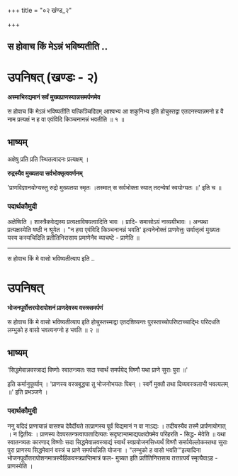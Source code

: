 +++
title = "०२ खंण्ड_२"

+++


## स होवाच किं मेऽन्नं भविष्यतीति ..

# **उपनिषत् (खण्डः - २)**

**अस्माभिरद्यमानं सर्वं मुख्यप्राणस्यान्नसमर्पणमेव**

स होवाच किं मेऽन्नं भविष्यतीति यत्किञ्चिदिदम् आश्वभ्य आ शकुनिभ्य इति होचुस्तद्वा एतदनस्यान्नमनो ह वै नाम प्रत्यक्षं न ह वा एवंविदि किञ्चनानन्नं भवतीति ॥ १ ॥

## **भाष्यम्**

अक्षेषु प्रति प्रति स्थितत्वादनः प्रत्यक्षम् ।

**रुद्रस्यैव मुख्यतया सर्वभोक्तृत्ववर्णनम्**

'प्राणविज्ञानयोग्यस्तु रुद्रो मुख्यतया स्मृतः ।तस्मात् स सर्वभोक्ता स्यात् तदन्येषां स्वयोग्यतः ॥' इति च ॥

### पदार्थकौमुदी

अक्षेष्विति । शास्त्रैकवेद्यस्य प्रत्यक्षाविषयत्वादिति भावः । प्रादि- समासोऽयं नाव्ययीभावः । अन्यथा प्रत्यक्षस्येति षष्ठी न श्रूयेत । "न हवा एवंविदि किञ्चनानन्नं भवति' इत्यनेनोक्तं प्राणवेत्तुः सर्वात्तृत्वं मुख्यतः यस्य कस्यचिदिति प्रतीतिनिरासाय प्रमाणेनैव व्याचष्टे - प्राणेति ॥

------------------------------------------------------------------------

स होवाच किं मे वासो भविष्यतीत्याप इति ..

# **उपनिषत्**

**भोजनपूर्वोत्तरयोरापोशनं प्राणदेवस्य वस्त्रसमर्पणं**

स होवाच किं मे वासो भविष्यतीत्याप इति होचुस्तस्माद्वा एतदशिष्यन्तः पुरस्ताच्चोपरिष्टाच्चादि्भः परिदधति लम्भुको ह वासो भवत्यनग्नो ह भवति ॥ २ ॥

## **भाष्यम्**

'सिद्धमेवान्नवस्त्राद्यं विष्णोः स्वातन्त्र्यतः सदा स्वार्थं समर्पयेद् विष्णौ यथा प्राणे सुराः पुरा ॥'

इति कर्मानुपूर्व्याम् । 'प्राणस्य वस्त्रबुद्ध्या तु भोजनोभयतः पिबन् । स्वर्गे मुक्तौ तथा दिव्यवस्त्रलाभी भवत्यलम् ॥' इति प्रभञ्जने ।

### पदार्थकौमुदी

ननु यदिदं प्राणायान्नं वासश्च देवैर्दीयते तत्प्राणस्य पूर्वं विद्यमानं न वा नाऽद्यः । तदीयस्यैव तस्मै प्रार्पणायोगात् । न द्वितीयः । प्राणस्य देवपरतन्त्रत्वापातादित्यतः सदृष्टान्तमाद्यपक्षदोषमेव परिहरति - सिद्ध- मेवेति ॥ यथा स्वातन्त्र्यतः कारणाद् विष्णोः सदा सिद्धमेवान्नवस्त्राद्यं स्वार्थं स्वप्रयोजनसिध्यर्थं विष्णौ समर्पयेल्लोकस्तथा सुराः पुरा प्राणस्य सिद्धमेवानं वस्त्रं च प्राणे समर्पयन्निति योजना । "लम्भुको ह वासो भवति’”इत्यादिना भोजनपूर्वोत्तरापोशनमात्रस्यैहिंकवस्त्रप्राप्तिमात्रं फल- मुच्यत इति प्रतीतिनिरासाय तत्तात्पर्यं स्मृत्यैवाऽह - प्राणस्येति ।

